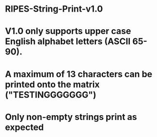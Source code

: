# RIPES-String-Print-v1.0
# V1.0 only supports upper case English alphabet letters (ASCII 65-90). 
# A maximum of 13 characters can be printed onto the matrix ("TESTINGGGGGGG")
# Only non-empty strings print as expected
